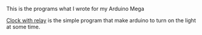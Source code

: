This is the programs what I wrote for my Arduino Mega

[Clock with relay](/Clock-with-relay/) is the simple program that make arduino to turn on the light at some time.